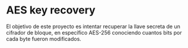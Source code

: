 # AES key recovery

El objetivo de este proyecto es intentar recuperar la llave secreta de un cifrador de bloque, en específico AES-256 conociendo cuantos bits por cada byte fueron modificados.
